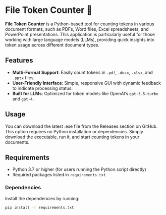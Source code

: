 # File Token Counter 🔢

**File Token Counter** is a Python-based tool for counting tokens in various document formats, such as PDFs, Word files, Excel spreadsheets, and PowerPoint presentations. This application is particularly useful for those working with large language models (LLMs), providing quick insights into token usage across different document types.

## Features
- **Multi-Format Support**: Easily count tokens in `.pdf`, `.docx`, `.xlsx`, and `.pptx` files.
- **User-Friendly Interface**: Simple, responsive GUI with dynamic feedback to indicate processing status.
- **Built for LLMs**: Optimized for token models like OpenAI’s `gpt-3.5-turbo` and `gpt-4`.

## Usage
You can download the latest .exe file from the Releases section on GitHub. This option requires no Python installation or dependencies. Simply download the executable, run it, and start counting tokens in your documents.

## Requirements
- Python 3.7 or higher (for users running the Python script directly)
- Required packages listed in `requirements.txt`

### Dependencies
Install the dependencies by running:
```bash
pip install -r requirements.txt
